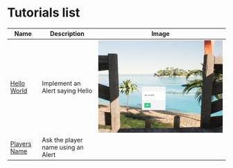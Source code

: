 # Tutorials list

| Name  | Description  |  Image |
|---|---|---|
| [Hello World](https://dkfn.github.io/trunks-nanos/tuts/helloWorld)  | Implement an Alert saying Hello  |  ![Hello world alert](../images/helloWorld/hw2.PNG?s=200) |
| [Players Name]()  |  Ask the player name using an Alert |

